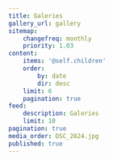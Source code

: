 ```yaml
---
title: Galeries
gallery_url: gallery
sitemap:
    changefreq: monthly
    priority: 1.03
content:
    items: '@self.children'
    order:
        by: date
        dir: desc
    limit: 6
    pagination: true
feed:
    description: Galeries
    limit: 10
pagination: true
media_order: DSC_2824.jpg
published: true
---
```


